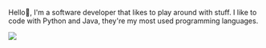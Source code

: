 Hello👋,
I'm a software developer that likes to play around with stuff.
I like to code with Python and Java, they're my most used programming languages.


![](https://github-readme-stats.vercel.app/api/top-langs/?username=SeboTimes&layout=compact&theme=dark)

